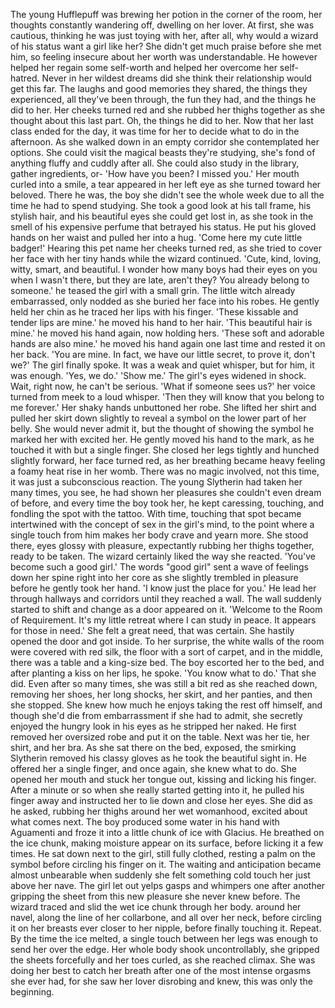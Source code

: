 The young Hufflepuff was brewing her potion in the corner of the room, her thoughts constantly wandering off, dwelling on her lover. At first, she was cautious, thinking he was just toying with her, after all, why would a wizard of his status want a girl like her? She didn't get much praise before she met him, so feeling insecure about her worth was understandable. He however helped her regain some self-worth and helped her overcome her self-hatred. Never in her wildest dreams did she think their relationship would get this far. The laughs and good memories they shared, the things they experienced, all they've been through, the fun they had, and the things he did to her. Her cheeks turned red and she rubbed her thighs together as she thought about this last part. Oh, the things he did to her. Now that her last class ended for the day, it was time for her to decide what to do in the afternoon. As she walked down in an empty corridor she contemplated her options. She could visit the magical beasts they're studying, she's fond of anything fluffy and cuddly after all. She could also study in the library, gather ingredients, or-
'How have you been? I missed you.' 
Her mouth curled into a smile, a tear appeared in her left eye as she turned toward her beloved. There he was, the boy she didn't see the whole week due to all the time he had to spend studying. She took a good look at his tall frame, his stylish hair, and his beautiful eyes she could get lost in, as she took in the smell of his expensive perfume that betrayed his status. He put his gloved hands on her waist and pulled her into a hug. 
'Come here my cute little badger!'
 Hearing this pet name her cheeks turned red, as she tried to cover her face with her tiny hands while the wizard continued.
'Cute, kind, loving, witty, smart, and beautiful. I wonder how many boys had their eyes on you when I wasn't there, but they are late, aren't they? You already belong to someone.' he teased the girl with a small grin.
 The little witch already embarrassed, only nodded as she buried her face into his robes. He gently held her chin as he traced her lips with his finger.
'These kissable and tender lips are mine.' he moved his hand to her hair.
'This beautiful hair is mine.' he moved his hand again, now holding hers.
'These soft and adorable hands are also mine.' he moved his hand again one last time and rested it on her back.
'You are mine. In fact, we have our little secret, to prove it, don't we?'
The girl finally spoke. It was a weak and quiet whisper, but for him, it was enough.
'Yes, we do.'
'Show me.' The girl's eyes widened in shock. Wait, right now, he can't be serious.
'What if someone sees us?' her voice turned from meek to a loud whisper.
'Then they will know that you belong to me forever.'
Her shaky hands unbuttoned her robe. She lifted her shirt and pulled her skirt down slightly to reveal a symbol on the lower part of her belly. She would never admit it, but the thought of showing the symbol he marked her with excited her. He gently moved his hand to the mark, as he touched it with but a single finger. She closed her legs tightly and hunched slightly forward, her face turned red, as her breathing became heavy feeling a foamy heat rise in her womb. There was no magic involved, not this time, it was just a subconscious reaction. The young Slytherin had taken her many times, you see, he had shown her pleasures she couldn't even dream of before, and every time the boy took her, he kept caressing, touching, and fondling the spot with the tattoo. With time, touching that spot became intertwined with the concept of sex in the girl's mind, to the point where a single touch from him makes her body crave and yearn more. She stood there, eyes glossy with pleasure, expectantly rubbing her thighs together, ready to be taken. The wizard certainly liked the way she reacted.
 'You've become such a good girl.' The words "good girl" sent a wave of feelings down her spine right into her core as she slightly trembled in pleasure before he gently took her hand. 'I know just the place for you.'
He lead her through hallways and corridors until they reached a wall. The wall suddenly started to shift and change as a door appeared on it.
'Welcome to the Room of Requirement. It's my little retreat where I can study in peace. It appears for those in need.' 
She felt a great need, that was certain. She hastily opened the door and got inside. To her surprise, the white walls of the room were covered with red silk, the floor with a sort of carpet, and in the middle, there was a table and a king-size bed. The boy escorted her to the bed, and after planting a kiss on her lips, he spoke.
'You know what to do.' That she did. Even after so many times, she was still a bit red as she reached down, removing her shoes, her long shocks, her skirt, and her panties, and then she stopped. She knew how much he enjoys taking the rest off himself, and though she'd die from embarrassment if she had to admit, she secretly enjoyed the hungry look in his eyes as he stripped her naked. He first removed her oversized robe and put it on the table. Next was her tie, her shirt, and her bra. As she sat there on the bed, exposed, the smirking Slytherin removed his classy gloves as he took the beautiful sight in. He offered her a single finger, and once again, she knew what to do. She opened her mouth and stuck her tongue out, kissing and licking his finger. After a minute or so when she really started getting into it, he pulled his finger away and instructed her to lie down and close her eyes. She did as he asked, rubbing her thighs around her wet womanhood, excited about what comes next. The boy produced some water in his hand with Aguamenti and froze it into a little chunk of ice with Glacius. He breathed on the ice chunk, making moisture appear on its surface, before licking it a few times. He sat down next to the girl, still fully clothed, resting a palm on the symbol before circling his finger on it. The waiting and anticipation became almost unbearable when suddenly she felt something cold touch her just above her nave. The girl let out yelps gasps and whimpers one after another gripping the sheet from this new pleasure she never knew before. The wizard traced and slid the wet ice chunk through her body. around her navel, along the line of her collarbone, and all over her neck, before circling it on her breasts ever closer to her nipple, before finally touching it. Repeat. By the time the ice melted, a single touch between her legs was enough to send her over the edge. Her whole body shook uncontrollably, she gripped the sheets forcefully and her toes curled, as she reached climax. She was doing her best to catch her breath after one of the most intense orgasms she ever had, for she saw her lover disrobing and knew, this was only the beginning.